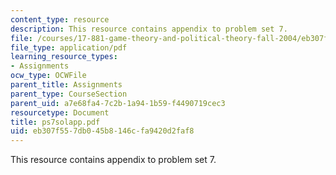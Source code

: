 ```yaml
---
content_type: resource
description: This resource contains appendix to problem set 7.
file: /courses/17-881-game-theory-and-political-theory-fall-2004/eb307f557db045b8146cfa9420d2faf8_ps7solapp.pdf
file_type: application/pdf
learning_resource_types:
- Assignments
ocw_type: OCWFile
parent_title: Assignments
parent_type: CourseSection
parent_uid: a7e68fa4-7c2b-1a94-1b59-f4490719cec3
resourcetype: Document
title: ps7solapp.pdf
uid: eb307f55-7db0-45b8-146c-fa9420d2faf8
---
```

This resource contains appendix to problem set 7.

